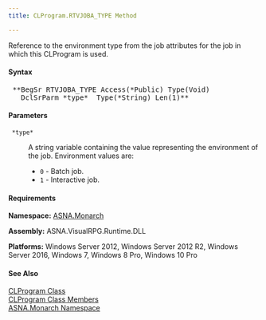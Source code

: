 ```yaml
---
title: CLProgram.RTVJOBA_TYPE Method

---
```


Reference to the environment type from the job attributes for the job in which this CLProgram is used.

#### Syntax
<pre class="syntax"> **BegSr RTVJOBA_TYPE Access(*Public) Type(Void)
   DclSrParm *type*  Type(*String) Len(1)**       </pre>

#### Parameters
<dl>
        <dt>
          <code> *type* </code>
        </dt>
        <dd>

A string variable containing the value representing the environment of the job. Environment values are:

- <code>0</code> - Batch job.
- <code>1</code> - Interactive job.

</dd>
</dl>

<!-- start -->

#### Requirements
**Namespace:** [ASNA.Monarch](monarch-namespace.html)

**Assembly:** ASNA.VisualRPG.Runtime.DLL 

**Platforms:** Windows Server 2012, Windows Server 2012 R2, Windows Server 2016, Windows 7, Windows 8 Pro, Windows 10 Pro
<!-- end -->

#### See Also
[CLProgram Class](clprogram-class.html) <br clear="none" /> [ CLProgram Class Members](clprogram-class-members.html) <br clear="none" /> [ASNA.Monarch Namespace](monarch-namespace.html) 
